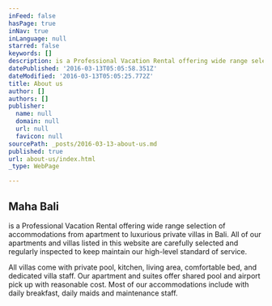```yaml
---
inFeed: false
hasPage: true
inNav: true
inLanguage: null
starred: false
keywords: []
description: is a Professional Vacation Rental offering wide range selection of accommodations from apartment to luxurious private villas in Bali. All of our apartments and villas listed in this website are carefully selected and regularly inspected to keep maintain our high-level standard of service.
datePublished: '2016-03-13T05:05:58.351Z'
dateModified: '2016-03-13T05:05:25.772Z'
title: About us
author: []
authors: []
publisher:
  name: null
  domain: null
  url: null
  favicon: null
sourcePath: _posts/2016-03-13-about-us.md
published: true
url: about-us/index.html
_type: WebPage

---
```

## **Maha Bali**

is a Professional Vacation Rental offering wide range selection of accommodations from apartment to luxurious private villas in Bali. All of our apartments and villas listed in this website are carefully selected and regularly inspected to keep maintain our high-level standard of service.

All villas come with private pool, kitchen, living area, comfortable bed, and dedicated villa staff. Our apartment and suites offer shared pool and airport pick up with reasonable cost. Most of our accommodations include with daily breakfast, daily maids and maintenance staff.